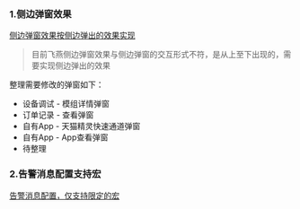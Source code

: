 ### 1.侧边弹窗效果
[侧边弹窗效果按侧边弹出的效果实现](https://aone.alibaba-inc.com/req/23118525)

> 目前飞燕侧边弹窗效果与侧边弹窗的交互形式不符，是从上至下出现的，需要实现侧边弹出的效果

整理需要修改的弹窗如下：
- 设备调试 - 模组详情弹窗
- 订单记录 - 查看弹窗
- 自有App - 天猫精灵快速通道弹窗
- 自有App - App查看弹窗
- 待整理

### 2.告警消息配置支持宏
[告警消息配置，仅支持限定的宏](https://aone.alibaba-inc.com/req/23688029)

> 
